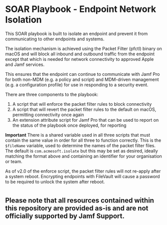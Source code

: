 # SOAR Playbook - Endpoint Network Isolation

This SOAR playbook is built to isolate an endpoint and prevent it from communicating to other endpoints and systems.  

The isolation mechanism is achieved using the Packet Filter (pfctl) binary on macOS and will block all inbound and outbound traffic from the endpoint except that which is needed for network connectivity to approved Apple and Jamf services.  

This ensures that the endpoint can continue to communicate with Jamf Pro for both non-MDM (e.g. a policy and script) and MDM-driven management (e.g. a configuration profile) for use in responding to a security event.

There are three components to the playbook:

1. A script that will enforce the packet filter rules to block connectivity
2. A script that will revert the packet filter rules to the default on macOS, permitting connectivity once again
3. An extension attribute script for Jamf Pro that can be used to report on the status of the playbook once deployed, for reporting

**Important**
There is a shared variable used in all three scripts that must contain the same value in order for all three to function correctly.  This is the `$fileName` variable, used to determine the names of the packet filter files.  The default is `com.acmesoft.isolate` but this may be set as desired, ideally matching the format above and containing an identifier for your organisation or team.

As of v2.0 of the enforce script, the packet filter rules will not re-apply after a system reboot.  Encrypting endpoints with FileVault will cause a password to be required to unlock the system after reboot.
#
## Please note that all resources contained within this repository are provided as-is and are not officially supported by Jamf Support.
